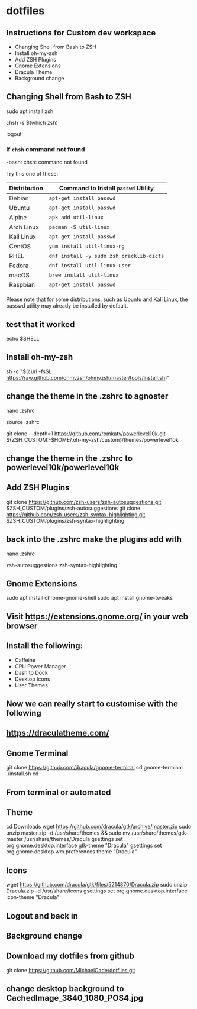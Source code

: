 # dotfiles

## Instructions for Custom dev workspace 

- Changing Shell from Bash to ZSH 
- Install oh-my-zsh 
- Add ZSH Plugins 
- Gnome Extensions 
- Dracula Theme 
- Background change




## Changing Shell from Bash to ZSH 

sudo apt install zsh 

chsh -s $(which zsh)

logout 

### If `chsh` command not found
-bash: chsh: command not found

Try this one of these:

| Distribution | Command to Install `passwd` Utility |
|--------------|-----------------------------------|
| Debian | `apt-get install passwd` |
| Ubuntu | `apt-get install passwd` |
| Alpine | `apk add util-linux` |
| Arch Linux | `pacman -S util-linux` |
| Kali Linux | `apt-get install passwd` |
| CentOS | `yum install util-linux-ng` |
| RHEL | `dnf install -y sudo zsh cracklib-dicts` |
| Fedora | `dnf install util-linux-user` |
| macOS | `brew install util-linux` |
| Raspbian | `apt-get install passwd` |

Please note that for some distributions, such as Ubuntu and Kali Linux, the passwd utility may already be installed by default.


## test that it worked 
echo $SHELL 

## Install oh-my-zsh 

sh -c "$(curl -fsSL https://raw.github.com/ohmyzsh/ohmyzsh/master/tools/install.sh)"

## change the theme in the .zshrc to agnoster 

nano .zshrc 

source .zshrc 

git clone --depth=1 https://github.com/romkatv/powerlevel10k.git ${ZSH_CUSTOM:-$HOME/.oh-my-zsh/custom}/themes/powerlevel10k

## change the theme in the .zshrc to powerlevel10k/powerlevel10k 

## Add ZSH Plugins 

git clone https://github.com/zsh-users/zsh-autosuggestions.git $ZSH_CUSTOM/plugins/zsh-autosuggestions
git clone https://github.com/zsh-users/zsh-syntax-highlighting.git $ZSH_CUSTOM/plugins/zsh-syntax-highlighting

## back into the .zshrc make the plugins add with 

nano .zshrc

zsh-autosuggestions zsh-syntax-highlighting

## Gnome Extensions 

sudo apt install chrome-gnome-shell
sudo apt install gnome-tweaks

## Visit https://extensions.gnome.org/ in your web browser 

## Install the following: 
- Caffeine 
- CPU Power Manager
- Dash to Dock 
- Desktop Icons 
- User Themes 

## Now we can really start to customise with the following 

## https://draculatheme.com/

## Gnome Terminal 
git clone https://github.com/dracula/gnome-terminal
cd gnome-terminal
./install.sh
cd 

## From terminal or automated  
## Theme 
cd Downloads 
wget https://github.com/dracula/gtk/archive/master.zip
sudo unzip master.zip -d /usr/share/themes && sudo mv /usr/share/themes/gtk-master /usr/share/themes/Dracula
gsettings set org.gnome.desktop.interface gtk-theme "Dracula"
gsettings set org.gnome.desktop.wm.preferences theme "Dracula"

## Icons
wget https://github.com/dracula/gtk/files/5214870/Dracula.zip
sudo unzip Dracula.zip -d /usr/share/icons
gsettings set org.gnome.desktop.interface icon-theme "Dracula"

## Logout and back in

## Background change

## Download my dotfiles from github 

git clone https://github.com/MichaelCade/dotfiles.git

## change desktop background to CachedImage_3840_1080_POS4.jpg
